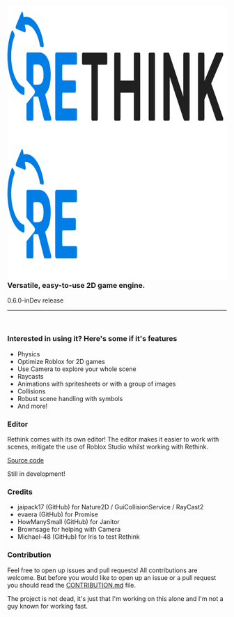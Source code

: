 <img align="left" widht=750 height=315 src="./assets/full_dark.png#gh-light-mode-only">
<img align="left" widht=750 height=315 src="./assets/full_light.png#gh-dark-mode-only">
<h3><strong>Versatile, easy-to-use 2D game engine</strong>.</h3>
0.6.0-inDev release

<hr>
<br>

<h3>Interested in using it? Here's some if it's features</h3>

- Physics
- Optimize Roblox for 2D games
- Use Camera to explore your whole scene
- Raycasts
- Animations with spritesheets or with a group of images
- Collisions
- Robust scene handling with symbols
- And more!

<h3>Editor</h3>

Rethink comes with its own editor!
The editor makes it easier to work with scenes, mitigate the use of Roblox Studio whilst
working with Rethink.

[Source code](https://github.com/jammees/rethink-editor)

Still in development!

<h3>Credits</h3>

- jaipack17 (GitHub) for Nature2D / GuiCollisionService / RayCast2
- evaera (GitHub) for Promise
- HowManySmall (GitHub) for Janitor
- Brownsage for helping with Camera
- Michael-48 (GitHub) for Iris to test Rethink

<h3>Contribution</h3>

Feel free to open up issues and pull requests! All contributions are welcome.
But before you would like to open up an issue or a pull request you should read the [CONTRIBUTION.md](https://github.com/jammees/Rethink-Game-Engine-2D/blob/main/CONTRIBUTION.md) file.

The project is not dead, it's just that I'm working on this alone and I'm not a guy known for working fast.
